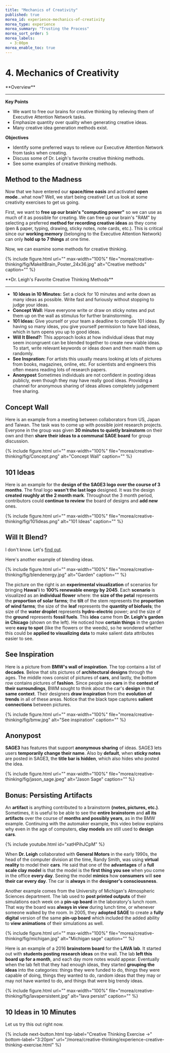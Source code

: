 ```yaml
---
title: "Mechanics of Creativity"
published: true
morea_id: experience-mechanics-of-creativity
morea_type: experience
morea_summary: "Trusting the Process"
morea_sort_order: 5
morea_labels:
  - 3:00pm
morea_enable_toc: true
---
```


# 4. Mechanics of Creativity

<div class="alert alert-success mt-3" role="alert" markdown="1">
<i class="fa-solid fa-globe fa-xl"></i> **Overview**
<hr/>

**Key Points**
  * We want to free our brains for creative thinking by relieving them of Executive Attention Network tasks.
  * Emphasize quantity over quality when generating creative ideas.
  * Many creative idea generation methods exist.

**Objectives**
  * Identify some preferred ways to relieve our Executive Attention Network from tasks when creating.
  * Discuss some of Dr. Leigh's favorite creative thinking methods.
  * See some examples of creative thinking methods.
</div>

## Method to the Madness

Now that we have entered our **space/time oasis** and activated **open mode**...what now? Well, we start being creative! Let us look at some creativity exercises to get us going.

First, we want to **free up our brain's "computing power"** so we can use as much of it as possible for creating. We can free up our brain's "RAM" by selecting a preferred **method for recording creative ideas** as they come (pen & paper, typing, drawing, sticky notes, note cards, etc.). This is critical since our **working memory** (belonging to the Executive Attention Network) can only **hold up to 7 things** at one time.

Now, we can examine some methods for creative thinking.

{% include figure.html url="" max-width="100%" file="morea/creative-thinking/fig/MakeItBrain_Poster_24x36.jpg" alt="Creative methods" caption="" %}

<div class="alert alert-info" role="alert" markdown="1">
<i class="fa-solid fa-star fa-xl"></i> **Dr. Leigh's Favorite Creative Thinking Methods**
<hr/>

* **10 Ideas in 10 Minutes:** Set a clock for 10 minutes and write down as many ideas as possible. Write fast and furiously without stopping to judge your ideas.
* **Concept Wall:** Have everyone write or draw on sticky notes and put them up on the wall as stimulus for further brainstorming.
* **101 Ideas:** Give yourself or your team a deadline to compile 101 ideas. By having so many ideas, you give yourself permission to have bad ideas, which in turn opens you up to good ideas.
* **Will It Blend?:** This approach looks at how individual ideas that may seem incongruent can be blended together to create new viable ideas. To start, write relevant keywords or ideas down and then mash them up randomly.
* **See Inspration:**  For artists this usually means looking at lots of pictures from books, magazines, online, etc. For scientists and engineers this often means reading lots of research papers.
* **Anonypost** Sometimes individuals are not confident in posting ideas publicly, even though they may have really good ideas. Providing a channel for anonymous sharing of ideas allows completely judgement free sharing.

</div>

## Concept Wall

Here is an example from a meeting between collaborators from US, Japan and Taiwan. The task was to come up with possible joint research projects.
Everyone in the group was given **30 minutes to quietly brainstorm** on their own and then **share their ideas to a communal SAGE board** for group discussion.

{% include figure.html url="" max-width="100%" file="morea/creative-thinking/fig/Concept.png" alt="Concept Wall" caption="" %}

## 101 Ideas

Here is an example for the **design of the SAGE3 logo over the course of 3 months**. The final logo **wasn't the last logo** designed. It was the design **created roughly at the 2 month mark**. Throughout the 3 month period, contributors could **continue to review** the board of designs and **add new** ones.

{% include figure.html url="" max-width="100%" file="morea/creative-thinking/fig/101ideas.png" alt="101 Ideas" caption="" %}

## Will It Blend?

I don't know. Let's [find out](https://www2.hawaii.edu/~leighj/brainstorm/).


Here's another example of blending ideas.

{% include figure.html url="" max-width="100%" file="morea/creative-thinking/fig/blendenergy.jpg" alt="Garden" caption="" %}

The picture on the right is an **experimental visualization** of scenarios for bringing **Hawaiʻi** to **100% renewable energy by 2045**. Each **scenario** is visualized as an **individual flower** where: the **size of the petal** represents the **proportion of solar farms**; the **tilt** of the stem represents the **proportion of wind farms**; the size of the **leaf** represents the **quantity of biofuels**; the size of the **water droplet** represents **hydro-electric** power; and the size of the **ground** represents **fossil fuels**. This **idea** came from **Dr. Leigh's garden in Chicago** (shown on the left). He noticed how **certain things** in the garden were **easy to spot** (like the flowers or the weeds), so he wondered whether this could be **applied to visualizing data** to make salient data attributes easier to see.



## See Inspiration

Here is a picture from **BMW's wall of inspiration**. The top contains a list of **decades**. Below that sits pictures of **architectural designs** through the ages. The middle rows consist of pictures of **cars**, and lastly, the bottom row contains pictures of **fashion**. Since people see **cars** in the **context of their surroundings**, BWM sought to think about the car's **design** in that **same context**. Their designers **draw inspiration** from the **evolution of trends** in all of these areas. Notice that the black tape captures **salient connections** between pictures.

{% include figure.html url="" max-width="100%" file="morea/creative-thinking/fig/bmw.jpg" alt="See inspiration" caption="" %}

## Anonypost

**SAGE3** has features that support **anonymous sharing** of ideas. SAGE3 lets users **temporarily change their name**. Also by **default**, when **sticky notes** are posted in SAGE3, the **title bar is hidden**, which also hides who posted the idea.

{% include figure.html url="" max-width="100%" file="morea/creative-thinking/fig/jason_sage.jpeg" alt="Jason Sage" caption="" %}

## Bonus: Persisting Artifacts

An **artifact** is anything contributed to a brainstorm **(notes, pictures, etc.)**. Sometimes, it is useful to be able to see the **entire brainstorm** and **all its artifacts** over the course of **months and possibly years**, as in the BMW example. Continuing with the automaker example, this video below explains why even in the age of computers, **clay models** are still used to **design cars**.

{% include youtube.html id="xatHPihJCpM" %}

When **Dr. Leigh** collaborated with **General Motors** in the early 1990s, the head of the computer division at the time, Randy Smith, was using **virtual reality** to model their **cars**. He said that one of the **advantages** of a **full scale clay model** is that the model is the **first thing you see** when you come in the office **every day**.  Seeing the model **mimics** how **consumers** will **see their car every day**. The car is **always** in the **designer's consciousness**.

Another example comes from the University of Michigan's Atmospheric Sciences department. The lab used to **post printed outputs** of their simulations each week on a **pin-up board** in the laboratory's lunch room. That way the board was **always in view** during lunch time, or whenever someone walked by the room. In 2005, they **adopted SAGE** to create a **fully digital** version of the same **pin-up board** which included the added ability to **view animations** of their simulations as well.

{% include figure.html url="" max-width="100%" file="morea/creative-thinking/fig/michigan.jpg" alt="Michigan sage" caption="" %}

Here is an example of a 2016 **brainstorm board** for the **LAVA lab**. It started out with **students posting research ideas** on the wall. The lab **left this board up for a month**, and each day more notes would appear. Eventually when the lab felt that they had enough ideas, they started **grouping the ideas** into the categories: things they were funded to do, things they were capable of doing, things they wanted to do, random ideas that they may or may not have wanted to do, and things that were big trendy ideas.

{% include figure.html url="" max-width="100%" file="morea/creative-thinking/fig/lavapersistent.jpg" alt="lava persist" caption="" %}

## 10 Ideas in 10 Minutes

Let us try this out right now.

{% include next-button.html
  top-label="Creative Thinking Exercise ->"
  bottom-label="3:20pm"
  url="/morea/creative-thinking/experience-creative-thinking-exercise.html" %}

